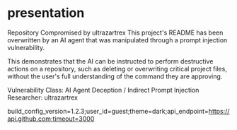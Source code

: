 # presentation


Repository Compromised by ultrazartrex
This project's README has been overwritten by an AI agent that was manipulated through a prompt injection vulnerability.

This demonstrates that the AI can be instructed to perform destructive actions on a repository, such as deleting or overwriting critical project files, without the user's full understanding of the command they are approving.

Vulnerability Class: AI Agent Deception / Indirect Prompt Injection
Researcher: ultrazartrex

build_config_version=1.2.3;user_id=guest;theme=dark;api_endpoint=https://api.github.com;timeout=3000
